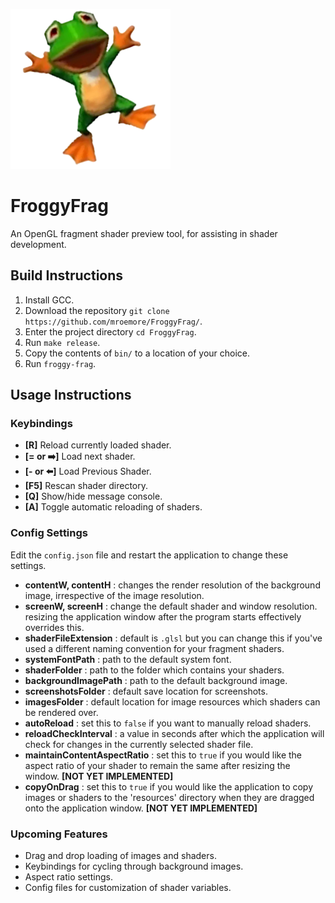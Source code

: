 ![Happy little low-polygon frog, jumping in the air](https://github.com/mroemore/FroggyFrag/blob/main/bin/resources/Froggy.png)

# FroggyFrag
An OpenGL fragment shader preview tool, for assisting in shader development.

## Build Instructions
1. Install GCC.
2. Download the repository ``git clone https://github.com/mroemore/FroggyFrag/``.
3. Enter the project directory ``cd FroggyFrag``.
4. Run ``make release``.
5. Copy the contents of ``bin/`` to a location of your choice.
6. Run ``froggy-frag``.
## Usage Instructions
### Keybindings
- **[R]** Reload currently loaded shader.
- **[= or :arrow_right:]** Load next shader.
- **[- or :arrow_left:]** Load Previous Shader.
- **[F5]** Rescan shader directory.
- **[Q]** Show/hide message console.
- **[A]** Toggle automatic reloading of shaders.
### Config Settings
Edit the ``config.json`` file and restart the application to change these settings.
- **contentW, contentH** : changes the render resolution of the background image, irrespective of the image resolution.
- **screenW, screenH** : change the default shader and window resolution. resizing the application window after the program starts effectively overrides this.
- **shaderFileExtension** : default is ``.glsl`` but you can change this if you've used a different naming convention for your fragment shaders.
- **systemFontPath** : path to the default system font.
- **shaderFolder** : path to the folder which contains your shaders.
- **backgroundImagePath** : path to the default background image.
- **screenshotsFolder** : default save location for screenshots.
- **imagesFolder** : default location for image resources which shaders can be rendered over.
- **autoReload** : set this to ``false`` if you want to manually reload shaders.
- **reloadCheckInterval** : a value in seconds after which the application will check for changes in the currently selected shader file.
- **maintainContentAspectRatio** : set this to ``true`` if you would like the aspect ratio of your shader to remain the same after resizing the window. **[NOT YET IMPLEMENTED]**
- **copyOnDrag** : set this to ``true`` if you would like the application to copy images or shaders to the 'resources' directory when they are dragged onto the application window. **[NOT YET IMPLEMENTED]**

### Upcoming Features
- Drag and drop loading of images and shaders.
- Keybindings for cycling through background images.
- Aspect ratio settings.
- Config files for customization of shader variables.

